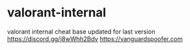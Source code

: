 # valorant-internal
valorant internal cheat base updated for last version https://discord.gg/j8wWhh2Bdv https://vanguardspoofer.com
